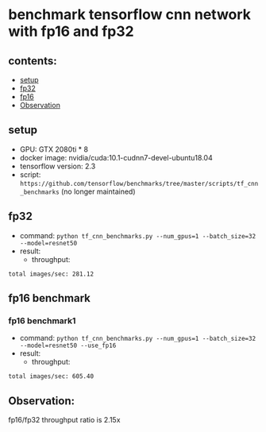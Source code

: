 # benchmark tensorflow cnn network with fp16 and fp32

## contents:
- [setup](#setup)
- [fp32](#fp32)
- [fp16](#fp16)
- [Observation](#observation)

## setup
- GPU: GTX 2080ti * 8
- docker image: nvidia/cuda:10.1-cudnn7-devel-ubuntu18.04
- tensorflow version: 2.3
- script: `https://github.com/tensorflow/benchmarks/tree/master/scripts/tf_cnn_benchmarks` (no longer maintained)

## fp32
- command: `python tf_cnn_benchmarks.py --num_gpus=1 --batch_size=32 --model=resnet50`
- result:
  - throughput:
```
total images/sec: 281.12
```

## fp16 benchmark
### fp16 benchmark1
- command: `python tf_cnn_benchmarks.py --num_gpus=1 --batch_size=32 --model=resnet50 --use_fp16`
- result:
  - throughput:
```
total images/sec: 605.40
```

## Observation:
fp16/fp32 throughput ratio is 2.15x 
